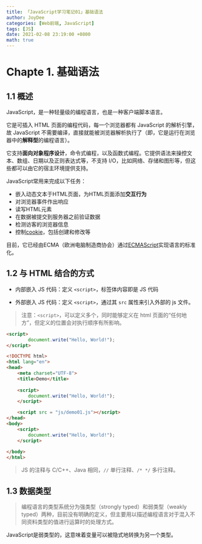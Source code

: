 ```yaml
---
title: 「JavaScript学习笔记01」基础语法
author: JoyDee
categories: [Web前端, JavaScript]
tags: [JS]
date: 2021-02-08 23:19:00 +0800
math: true
---
```


# Chapte 1. 基础语法

## 1.1 概述

JavaScript，是一种轻量级的编程语言，也是一种客户端脚本语言。

它是可插入 HTML 页面的编程代码，每一个浏览器都有 JavaScript 的解析引擎，故 JavaScript 不需要编译，直接就能被浏览器解析执行了（即，它是运行在浏览器中的**解释型**的编程语言）。

它支持**面向对象程序设计**，命令式编程，以及函数式编程。它提供语法来操控文本、数组、日期以及正则表达式等，不支持 I/O，比如网络、存储和图形等，但这些都可以由它的宿主环境提供支持。

JavaScript常用来完成以下任务：

- 嵌入动态文本于HTML页面，为HTML页面添加**交互行为**
- 对浏览器事件作出响应
- 读写HTML元素
- 在数据被提交到服务器之前验证数据
- 检测访客的浏览器信息
- 控制[cookie](https://www.wiki-wiki.top/baike-Cookie)，包括创建和修改等

目前，它已经由ECMA（欧洲电脑制造商协会）通过[ECMAScript](https://www.wiki-wiki.top/baike-ECMAScript)实现语言的标准化。

## 1.2 与 HTML 结合的方式

+ 内部嵌入 JS 代码：定义 `<script>`，标签体内容即是 JS 代码

+ 外部嵌入 JS 代码：定义 `<script>`，通过其 `src` 属性来引入外部的 js 文件。

> 注意：`<script>`，可以定义多个，同时能够定义在 html 页面的“任何地方”，但定义的位置会对执行顺序有所影响。

```html
<script>
        document.write("Hello, World!");
</script>

<!DOCTYPE html>
<html lang="en">
<head>
    <meta charset="UTF-8">
    <title>Demo</title>
    
    <script>
        document.write("Hello, World!");
    </script>

    <script src = "js/demo01.js"></script>
</head>
<body>
    <script>
        document.write("Hello, World!");
    </script>
    
</body>
</html>
```

> JS 的注释与 C/C++、Java 相同，`//` 单行注释、`/* */` 多行注释。

## 1.3 数据类型





> 编程语言的类型系统分为强类型（strongly typed）和弱类型（weakly typed）两种，目前没有明确的定义，但主要用以描述编程语言对于混入不同资料类型的值进行运算时的处理方式。

JavaScript是弱类型的，这意味着变量可以被隐式地转换为另一个类型。